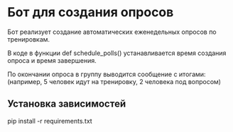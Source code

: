 # Бот для создания опросов

Бот реализует создание автоматических еженедельных опросов по тренировкам.

В коде в функции def schedule_polls() устанавливается время создания опроса и время завершения.

По окончании опроса в группу выводится сообщение с итогами:
(например, 5 человек идут на тренировку, 2 человека под вопросом)

## Установка зависимостей

pip install -r requirements.txt